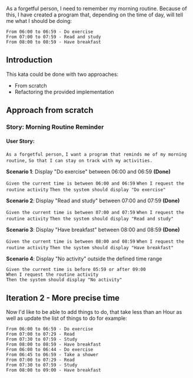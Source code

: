 As a forgetful person, I need to remember my morning routine. Because of this, I have created a program that, depending on the time of day, will tell me what I should be doing:

```
From 06:00 to 06:59 - Do exercise
From 07:00 to 07:59 - Read and study
From 08:00 to 08:59 - Have breakfast
```

## Introduction

This kata could be done with two approaches:

- From scratch
- Refactoring the provided implementation

## Approach from scratch

### Story: Morning Routine Reminder

#### User Story:

`As a forgetful person,` `I want a program that reminds me of my morning routine,` `So that I can stay on track with my activities.`  

**Scenario 1**: Display "Do exercise" between 06:00 and 06:59 **(Done)**

`Given the current time is between 06:00 and 06:59` `When I request the routine activity` `Then the system should display "Do exercise"`  

**Scenario 2**: Display "Read and study" between 07:00 and 07:59 **(Done)**

`Given the current time is between 07:00 and 07:59` `When I request the routine activity` `Then the system should display "Read and study"` 

**Scenario 3**: Display "Have breakfast" between 08:00 and 08:59 **(Done)**

`Given the current time is between 08:00 and 08:59` `When I request the routine activity` `Then the system should display "Have breakfast"`  

**Scenario 4**: Display "No activity" outside the defined time range

```
Given the current time is before 05:59 or after 09:00
When I request the routine activity
Then the system should display "No activity"
```

## Iteration 2 - More precise time

Now I'd like to be able to add things to do, that take less than an Hour as well as update the list of things to do for example:

```
From 06:00 to 06:59 - Do exercise
From 07:00 to 07:29 - Read
From 07:30 to 07:59 - Study
From 08:00 to 08:59 - Have breakfast
From 06:00 to 06:44 - Do exercise
From 06:45 to 06:59 - Take a shower
From 07:00 to 07:29 - Read
From 07:30 to 07:59 - Study
From 08:00 to 09:00 - Have breakfast
```